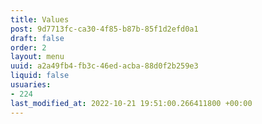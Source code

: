 ```yaml
---
title: Values
post: 9d7713fc-ca30-4f85-b87b-85f1d2efd0a1
draft: false
order: 2
layout: menu
uuid: a2a49fb4-fb3c-46ed-acba-88d0f2b259e3
liquid: false
usuaries:
- 224
last_modified_at: 2022-10-21 19:51:00.266411800 +00:00
---
```


